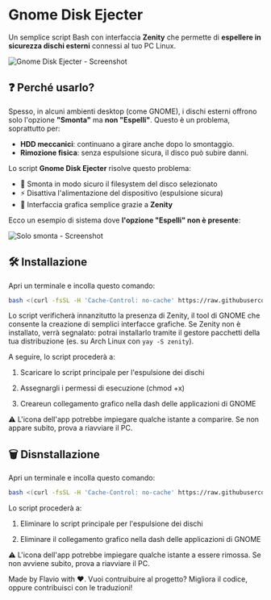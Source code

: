 # Gnome Disk Ejecter

Un semplice script Bash con interfaccia **Zenity** che permette di **espellere in sicurezza dischi esterni** connessi al tuo PC Linux.


![Gnome Disk Ejecter - Screenshot](https://github.com/user-attachments/assets/906400eb-3f43-403f-838c-47f317f2daec)



## ❓ Perché usarlo?

Spesso, in alcuni ambienti desktop (come GNOME), i dischi esterni offrono solo l'opzione **"Smonta"** ma **non "Espelli"**. Questo è un problema, soprattutto per:

- **HDD meccanici**: continuano a girare anche dopo lo smontaggio.
- **Rimozione fisica**: senza espulsione sicura, il disco può subire danni.

Lo script **Gnome Disk Ejecter** risolve questo problema:

- 📂 Smonta in modo sicuro il filesystem del disco selezionato  
- ⚡ Disattiva l'alimentazione del dispositivo (espulsione sicura)  
- 🧠 Interfaccia grafica semplice grazie a **Zenity**

Ecco un esempio di sistema dove **l'opzione "Espelli" non è presente**:

![Solo smonta - Screenshot](https://github.com/user-attachments/assets/05ba6619-2902-4f21-b3a1-55526945b061)

    

## 🛠️ Installazione

Apri un terminale e incolla questo comando:

```bash
bash <(curl -fsSL -H 'Cache-Control: no-cache' https://raw.githubusercontent.com/Flavio-coding/gnome-disk-ejecter/main/installer.sh)
```
Lo script verificherà innanzitutto la presenza di Zenity, il tool di GNOME che consente la creazione di semplici interfacce grafiche.
Se Zenity non è installato, verrà segnalato: potrai installarlo tramite il gestore pacchetti della tua distribuzione (es. su Arch Linux con `yay -S zenity`).

A seguire, lo script procederà a:
1. Scaricare lo script principale per l'espulsione dei dischi

2. Assegnargli i permessi di esecuzione (chmod +x)
    
3. Creareun collegamento grafico nella dash delle applicazioni di GNOME
    
⚠️   L'icona dell'app potrebbe impiegare qualche istante a comparire. Se non appare subito, prova a riavviare il PC.

    
## 🗑️ Disnstallazione

Apri un terminale e incolla questo comando:

```bash
bash <(curl -fsSL -H 'Cache-Control: no-cache' https://raw.githubusercontent.com/Flavio-coding/gnome-disk-ejecter/main/uninstaller.sh)
```
Lo script procederà a:
1. Eliminare lo script principale per l'espulsione dei dischi
    
2. Eliminare il collegamento grafico nella dash delle applicazioni di GNOME
    
⚠️  L'icona dell'app potrebbe impiegare qualche istante a essere rimossa. Se non avviene subito, prova a riavviare il PC.


Made by Flavio with ❤️.
  Vuoi contruibuire al progetto? Migliora il codice, oppure contribuisci con le traduzioni!
